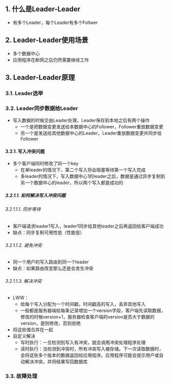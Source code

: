 ## 1. 什么是Leader-Leader
- 有多个Leader，每个Leader有多个Follwer

## 2. Leader-Leader使用场景
- 多个数据中心
- 应用程序在断网之后仍然需要继续工作
## 3. Leader-Leader原理
### 3.1. Leader选举
### 3.2. Leader同步数据给Leader
- 写入数据的时候交由Leader处理，Leader保存到本地之后有两个操作
    - 一个是把数据变更发送给本数据中心的Follower，Follower重放数据变更
    - 另一个是发送给其他数据中心的Leader，Leader重放数据变更并同步给Follower
#### 3.2.1. 写入冲突问题
- 多个客户端同时修改了同一个key
    - 在单leader的情况下，第二个写入将会阻塞等待第一个写入完成
    - 多leader的情况下，写入数据中心1的leader之后，数据是通过异步复制到另一个数据中心的leader，所以两个写入都是成功的
##### 3.2.1.1. 如何解决写入冲突问题
###### 3.2.1.1.1. 同步等待
- 客户端请求leader1写入，leader1同步给其他leader之后再返回给客户端成功
- 缺点：同步复制可用性低（性能低）
###### 3.2.1.1.2. 避免冲突
- 同一个用户的写入路由到同一个leader
- 缺点：如果路由改变那么还是会发生冲突
###### 3.2.1.1.3. 解决冲突
- LWW：
    - 给每个写入分配为一个时间戳，时间戳高的写入，丢弃其他写入
    - 一般都是服务器端给每条记录增加一个version字段，客户端先读取数据，修改的时候version+1，服务器检查客户端的version是否大于数据的version，是则修改，否则拒绝
- 将这些值合并在一起
- 自定义解决
    - 写时执行：一旦检测到写入有冲突，就会调用冲突处理程序处理
    - 读时执行：当检测到冲突时，所有冲突写入被存储。下一次读取数据时，会将这些多个版本的数据返回给应用程序。应用程序可能会提示用户或自动解决冲突，并将结果写回数据库

### 3.3. 故障处理